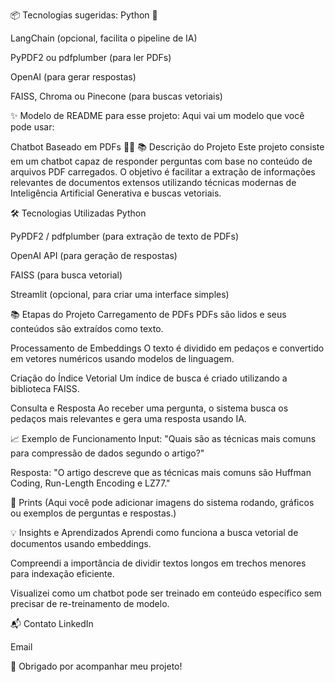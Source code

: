 📦 Tecnologias sugeridas:
Python 🐍

LangChain (opcional, facilita o pipeline de IA)

PyPDF2 ou pdfplumber (para ler PDFs)

OpenAI (para gerar respostas)

FAISS, Chroma ou Pinecone (para buscas vetoriais)

✨ Modelo de README para esse projeto:
Aqui vai um modelo que você pode usar:

Chatbot Baseado em PDFs 🤖📄
📚 Descrição do Projeto
Este projeto consiste em um chatbot capaz de responder perguntas com base no conteúdo de arquivos PDF carregados. O objetivo é facilitar a extração de informações relevantes de documentos extensos utilizando técnicas modernas de Inteligência Artificial Generativa e buscas vetoriais.

🛠️ Tecnologias Utilizadas
Python

PyPDF2 / pdfplumber (para extração de texto de PDFs)

OpenAI API (para geração de respostas)

FAISS (para busca vetorial)

Streamlit (opcional, para criar uma interface simples)

📚 Etapas do Projeto
Carregamento de PDFs
PDFs são lidos e seus conteúdos são extraídos como texto.

Processamento de Embeddings
O texto é dividido em pedaços e convertido em vetores numéricos usando modelos de linguagem.

Criação do Índice Vetorial
Um índice de busca é criado utilizando a biblioteca FAISS.

Consulta e Resposta
Ao receber uma pergunta, o sistema busca os pedaços mais relevantes e gera uma resposta usando IA.

📈 Exemplo de Funcionamento
Input: "Quais são as técnicas mais comuns para compressão de dados segundo o artigo?"

Resposta: "O artigo descreve que as técnicas mais comuns são Huffman Coding, Run-Length Encoding e LZ77."

📸 Prints
(Aqui você pode adicionar imagens do sistema rodando, gráficos ou exemplos de perguntas e respostas.)

💡 Insights e Aprendizados
Aprendi como funciona a busca vetorial de documentos usando embeddings.

Compreendi a importância de dividir textos longos em trechos menores para indexação eficiente.

Visualizei como um chatbot pode ser treinado em conteúdo específico sem precisar de re-treinamento de modelo.

📬 Contato
LinkedIn

Email

🚀 Obrigado por acompanhar meu projeto!
